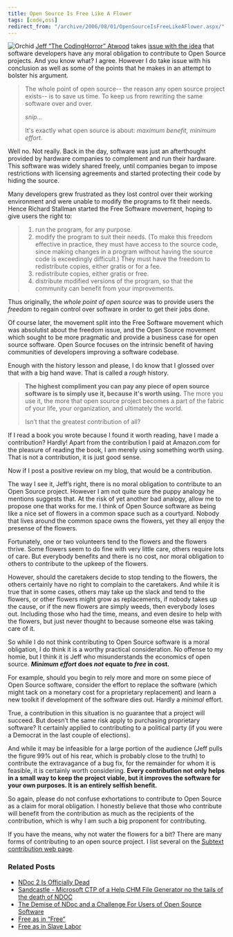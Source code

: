 ```yaml
---
title: Open Source Is Free Like A Flower
tags: [code,oss]
redirect_from: "/archive/2006/08/01/OpenSourceIsFreeLikeAFlower.aspx/"
---
```


![Orchid](https://haacked.com/images/orchid.jpg) [Jeff “The CodingHorror”
Atwood](http://www.codinghorror.com/blog/ "Coding Horror") takes [issue
with the
idea](http://www.codinghorror.com/blog/archives/000649.html "Open Source: Free as in *Free*")
that software developers have any moral obligation to contribute to Open
Source projects. And you know what? I agree. However I do take issue
with his conclusion as well as some of the points that he makes in an
attempt to bolster his argument.

> The whole point of open source-- the reason any open source project
> exists-- is to save us time. To keep us from rewriting the same
> software over and over.
>
> *snip...*
>
> It's exactly what open source is about: *maximum benefit, minimum
> effort*.

Well no. Not really. Back in the day, software was just an afterthought
provided by hardware companies to complement and run their hardware.
This software was widely shared freely, until companies began to impose
restrictions with licensing agreements and started protecting their code
by hiding the source.

Many developers grew frustrated as they lost control over their working
environment and were unable to modify the programs to fit their needs.
Hence Richard Stallman started the Free Software movement, hoping to
give users the right to:

> 1.  run the program, for any purpose.
> 2.  modify the program to suit their needs. (To make this freedom
>     effective in practice, they must have access to the source code,
>     since making changes in a program without having the source code
>     is exceedingly difficult.) They must have the freedom to
>     redistribute copies, either gratis or for a fee.
> 3.  redistribute copies, either gratis or free.
> 4.  distribute modified versions of the program, so that the community
>     can benefit from your improvements.

Thus originally, the *whole point of open source* was to provide users
the *freedom* to regain control over software in order to get their jobs
done.

Of course later, the movement split into the Free Software movement
which was absolutist about the freedom issue, and the Open Source
movement which sought to be more pragmatic and provide a business case
for open source software. Open Source focuses on the intrinsic benefit
of having communities of developers improving a software codebase.

Enough with the history lesson and please, I do know that I glossed over
that with a big hand wave. That is called a *rough* history.

> **The highest compliment you can pay any piece of open source software
> is to simply use it, because it's worth using.** The more you use it,
> the more that open source project becomes a part of the fabric of your
> life, your organization, and ultimately the world.
>
> Isn’t that the greatest contribution of all?

If I read a book you wrote because I found it worth reading, have I made
a contribution? Hardly! Apart from the contribution I paid at Amazon.com
for the pleasure of reading the book, I am merely using something worth
using. That is not a contribution, it is just good sense.

Now if I post a positive review on my blog, that would be a
contribution.

The way I see it, Jeff’s right, there is no moral obligation to
contribute to an Open Source project. However I am not quite sure the
puppy analogy he mentions suggests that. At the risk of yet another bad
analogy, allow me to propose one that works for me. I think of Open
Source software as being like a nice set of flowers in a common space
such as a courtyard. Nobody that lives around the common space owns the
flowers, yet they all enjoy the presense of the flowers.

Fortunately, one or two volunteers tend to the flowers and the flowers
thrive. Some flowers seem to do fine with very little care, others
require lots of care. But everybody benefits and there is no cost, nor
moral obligation to others to contribute to the upkeep of the flowers.

However, should the caretakers decide to stop tending to the flowers,
the others certainly have no right to complain to the caretakers. And
while it is true that in some cases, others may take up the slack and
tend to the flowers, or other flowers might grow as replacements, if
nobody takes up the cause, or if the new flowers are simply weeds, then
everybody loses out. Including those who had the time, means, and even
desire to help with the flowers, but just never thought to because
someone else was taking care of it.

So while I do not think contributing to Open Source software is a moral
obligation, I do think it is a worthy practical consideration. No
offense to my homie, but I think it is Jeff who misunderstands the
economics of open source. ***Minimum effort* does *not* equate to *free*
in cost.**

For example, should you begin to rely more and more on some piece of
Open Source software, consider the effort to replace the software (which
might tack on a monetary cost for a proprietary replacement) and learn a
new toolkit if development of the software dies out. Hardly a *minimal*
effort.

True, a contribution in this situation is no guarantee that a project
will succeed. But doesn’t the same risk apply to purchasing proprietary
software? It certainly applied to contributing to a political party (if
you were a Democrat in the last couple of elections).

And while it may be infeasible for a large portion of the audience (Jeff
pulls the figure 99% out of his rear, which is probably close to the
truth) to contribute the extravagance of a bug fix, for the remainder
for whom it is feasible, it is certainly worth considering. **Every
contribution not only helps in a small way to keep the project viable,
but it improves the software for your own purposes. It is an entirely
selfish benefit.**

So again, please do not confuse exhortations to contribute to Open
Source as a claim for moral obligation. I honestly believe that those
who contribute will benefit from the contribution as much as the
recipients of the contribution, which is why I am such a big proponent
for contributing.

If you have the means, why not water the flowers for a bit? There are
many forms of contributing to an open source project. I list several on
the [Subtext contribution web
page](http://subtextproject.com/Home/About/Contribute/tabid/153/Default.aspx "Contribute!").

### Related Posts

-   [NDoc 2 Is Officially
    Dead](http://www.charliedigital.com/PermaLink,guid,95b2ab68-ba92-413a-b758-2783cde5df9c.aspx "Charlie Digital")
-   [Sandcastle - Microsoft CTP of a Help CHM File Generator no the
    tails of the death of
    NDOC](http://www.hanselman.com/blog/SandcastleMicrosoftCTPOfAHelpCHMFileGeneratorOnTheTailsOfTheDeathOfNDoc.aspx "MS Sandcastle and the death of NDoc")
-   [The Demise of NDoc and a Challenge For Users of Open Source
    Software](https://haacked.com/archive/2006/07/26/TheDemiseOfNDocAndAChallengeForUsersOfOpenSourceSoftware.aspx "Challenge for users")
-   [Free as in
    “Free”](http://www.codinghorror.com/blog/archives/000649.html "Free")
-   [Free as in Slave
    Labor](http://www.scottcreynolds.com/PermaLink,guid,b729f9b8-51f3-4752-8b9e-7675dfc0aad1.aspx "Free as in Slave Labor")


